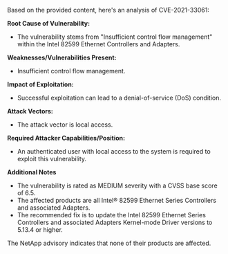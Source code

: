 Based on the provided content, here's an analysis of CVE-2021-33061:

**Root Cause of Vulnerability:**

*   The vulnerability stems from "Insufficient control flow management" within the Intel 82599 Ethernet Controllers and Adapters.

**Weaknesses/Vulnerabilities Present:**

*   Insufficient control flow management.

**Impact of Exploitation:**

*   Successful exploitation can lead to a denial-of-service (DoS) condition.

**Attack Vectors:**

*   The attack vector is local access.

**Required Attacker Capabilities/Position:**

*   An authenticated user with local access to the system is required to exploit this vulnerability.

**Additional Notes**

*   The vulnerability is rated as MEDIUM severity with a CVSS base score of 6.5.
*   The affected products are all Intel® 82599 Ethernet Series Controllers and associated Adapters.
*   The recommended fix is to update the Intel 82599 Ethernet Series Controllers and associated Adapters Kernel-mode Driver versions to 5.13.4 or higher.

The NetApp advisory indicates that none of their products are affected.